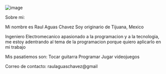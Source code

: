 
![image](https://cdn.pixabay.com/photo/2015/04/23/22/00/tree-736885__480.jpg)

Sobre mi:

Mi nombre es Raul Aguas Chavez
Soy originario de Tijuana, Mexico

Ingeniero Electromecanico apasionado a la programacion y a la tecnologia, me estoy adentrando al tema de la programacion porque quiero aplicarlo en mi trabajo

Mis pasatiemos son:
  Tocar guitarra
  Programar
  Jugar videojuegos
  
Correo de contacto:
raulaguaschavez@gmail



